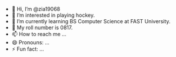 - 👋 Hi, I’m @zia19068
- 👀 I’m interested in playing hockey.
- 🌱 I’m currently learning BS Computer Science at FAST University.
- 💞️ My roll number is 0817.
- 📫 How to reach me ...
- 😄 Pronouns: ...
- ⚡ Fun fact: ...

<!---
zia19068/zia19068 is a ✨ special ✨ repository because its `README.md` (this file) appears on your GitHub profile.
You can click the Preview link to take a look at your changes.
--->
